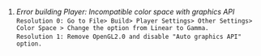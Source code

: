 1. _Error building Player: Incompatible color space with graphics API_\
``Resolution 0: Go to File> Build> Player Settings> Other Settings> Color Space > Change the option from Linear to Gamma.``\
``Resolution 1: Remove OpenGL2.0 and disable "Auto graphics API" option.``
